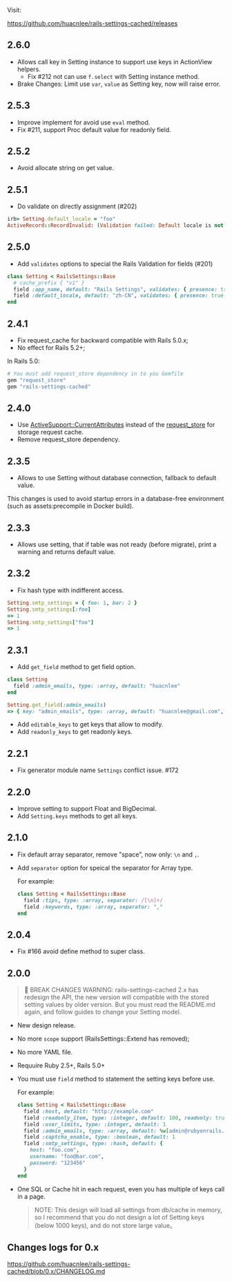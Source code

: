 Visit:

https://github.com/huacnlee/rails-settings-cached/releases

## 2.6.0

- Allows call key in Setting instance to support use keys in ActionView helpers.
  - Fix #212 not can use `f.select` with Setting instance method.
- Brake Changes: Limit use `var`, `value` as Setting key, now will raise error.

## 2.5.3

- Improve implement for avoid use `eval` method.
- Fix #211, support Proc default value for readonly field.

## 2.5.2

- Avoid allocate string on get value.

## 2.5.1

- Do validate on directly assignment (#202)

```rb
irb> Setting.default_locale = "foo"
ActiveRecord::RecordInvalid: (Validation failed: Default locale is not included in [zh-CN, en, jp])
```

## 2.5.0

- Add `validates` options to special the Rails Validation for fields (#201)

```rb
class Setting < RailsSettings::Base
  # cache_prefix { "v1" }
  field :app_name, default: "Rails Settings", validates: { presence: true, length: { in: 2..20 } }
  field :default_locale, default: "zh-CN", validates: { presence: true, inclusion: { in: %w[zh-CN en jp], message: "is not included in [zh-CN, en, jp]" } }
end
```

## 2.4.1

- Fix request_cache for backward compatible with Rails 5.0.x;
- No effect for Rails 5.2+;

In Rails 5.0:

```ruby
# You must add request_store dependency in to you Gemfile
gem "request_store"
gem "rails-settings-cached"
```

## 2.4.0

- Use [ActiveSupport::CurrentAttributes](https://api.rubyonrails.org/classes/ActiveSupport/CurrentAttributes.html) instead of the [request_store](https://github.com/steveklabnik/request_store) for storage request cache.
- Remove request_store dependency.

## 2.3.5

- Allows to use Setting without database connection, fallback to default value.

This changes is used to avoid startup errors in a database-free environment (such as assets:precompile in Docker build).

## 2.3.3

- Allows use setting, that if table was not ready (before migrate), print a warning and returns default value.

## 2.3.2

- Fix hash type with indifferent access.

```rb
Setting.smtp_settings = { foo: 1, bar: 2 }
Setting.smtp_settings[:foo]
=> 1
Setting.smtp_settings["foo"]
=> 1
```

## 2.3.1

- Add `get_field` method to get field option.

```rb
class Setting
  field :admin_emails, type: :array, default: "huacnlee"
end

Setting.get_field(:admin_emails)
=> { key: "admin_emails", type: :array, default: "huacnlee@gmail.com", readonly: false }
```

- Add `editable_keys` to get keys that allow to modify.
- Add `readonly_keys` to get readonly keys.

## 2.2.1

- Fix generator module name `Settings` conflict issue. #172

## 2.2.0

- Improve setting to support Float and BigDecimal.
- Add `Setting.keys` methods to get all keys.

## 2.1.0

- Fix default array separator, remove "space", now only: `\n` and `,`.
- Add `separator` option for speical the separator for Array type.

  For example:

  ```rb
  class Setting < RailsSettings::Base
    field :tips, type: :array, separator: /[\n]+/
    field :keywords, type: :array, separator: ","
  end
  ```

## 2.0.4

- Fix #166 avoid define method to super class.

## 2.0.0

> 🚨 BREAK CHANGES WARNING:
> rails-settings-cached 2.x has redesign the API, the new version will compatible with the stored setting values by older version.
> But you must read the README.md again, and follow guides to change your Setting model.

- New design release.
- No more `scope` support (RailsSettings::Extend has removed);
- No more YAML file.
- Requuire Ruby 2.5+, Rails 5.0+
- You must use `field` method to statement the setting keys before use.

  For example:

  ```rb
  class Setting < RailsSettings::Base
    field :host, default: "http://example.com"
    field :readonly_item, type: :integer, default: 100, readonly: true
    field :user_limits, type: :integer, default: 1
    field :admin_emails, type: :array, default: %w[admin@rubyonrails.org]
    field :captcha_enable, type: :boolean, default: 1
    field :smtp_settings, type: :hash, default: {
      host: "foo.com",
      username: "foo@bar.com",
      password: "123456"
    }
  end
  ```

- One SQL or Cache hit in each request, even you has multiple of keys call in a page.

  > NOTE: This design will load all settings from db/cache in memory, so I recommend that you do not design a lot of Setting keys (below 1000 keys), and do not store large value。

## Changes logs for 0.x

https://github.com/huacnlee/rails-settings-cached/blob/0.x/CHANGELOG.md
